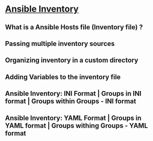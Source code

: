 # [Ansible Inventory](https://docs.ansible.com/ansible/latest/inventory_guide/intro_inventory.html)

## What is a Ansible Hosts file (Inventory file) ?

## Passing multiple inventory sources

## Organizing inventory in a custom directory

## Adding Variables to the inventory file

## Ansible Inventory: INI Format | Groups in INI format | Groups within Groups - INI format

## Ansible Inventory: YAML Format | Groups in YAML format | Groups withing Groups - YAML format


